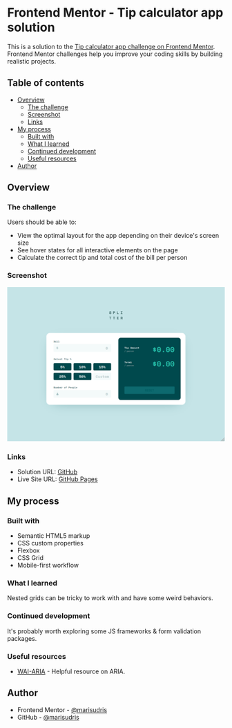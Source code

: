 # Frontend Mentor - Tip calculator app solution

This is a solution to the [Tip calculator app challenge on Frontend Mentor](https://www.frontendmentor.io/challenges/tip-calculator-app-ugJNGbJUX). Frontend Mentor challenges help you improve your coding skills by building realistic projects.

## Table of contents

- [Overview](#overview)
  - [The challenge](#the-challenge)
  - [Screenshot](#screenshot)
  - [Links](#links)
- [My process](#my-process)
  - [Built with](#built-with)
  - [What I learned](#what-i-learned)
  - [Continued development](#continued-development)
  - [Useful resources](#useful-resources)
- [Author](#author)

## Overview

### The challenge

Users should be able to:

- View the optimal layout for the app depending on their device's screen size
- See hover states for all interactive elements on the page
- Calculate the correct tip and total cost of the bill per person

### Screenshot

![](./design/my-solution.png)

### Links

- Solution URL: [GitHub](https://github.com/marisudris/frontend-mentor-tip-calculator-app)
- Live Site URL: [GitHub Pages](https://marisudris.github.io/frontend-mentor-tip-calculator-app/)

## My process

### Built with

- Semantic HTML5 markup
- CSS custom properties
- Flexbox
- CSS Grid
- Mobile-first workflow

### What I learned

Nested grids can be tricky to work with and have some weird behaviors.

### Continued development

It's probably worth exploring some JS frameworks & form validation packages.

### Useful resources

- [WAI-ARIA](https://www.digitala11y.com) - Helpful resource on ARIA.

## Author

- Frontend Mentor - [@marisudris](https://www.frontendmentor.io/profile/marisudris)
- GitHub - [@marisudris](https://www.github.com/marisudris)
